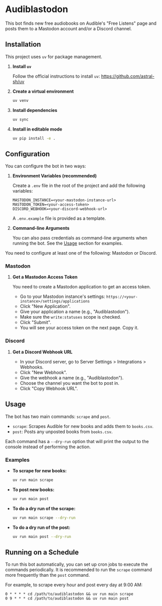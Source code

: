 # Audiblastodon

This bot finds new free audiobooks on Audible's "Free Listens" page and posts them to a Mastodon account and/or a Discord channel.

## Installation

This project uses `uv` for package management.

1.  **Install `uv`**

    Follow the official instructions to install `uv`: https://github.com/astral-sh/uv

2.  **Create a virtual environment**

    ```bash
    uv venv
    ```

3.  **Install dependencies**

    ```bash
    uv sync
    ```

4.  **Install in editable mode**

    ```bash
    uv pip install -e .
    ```

## Configuration

You can configure the bot in two ways:

1.  **Environment Variables (recommended)**

    Create a `.env` file in the root of the project and add the following variables:

    ```
    MASTODON_INSTANCE=<your-mastodon-instance-url>
    MASTODON_TOKEN=<your-access-token>
    DISCORD_WEBHOOK=<your-discord-webhook-url>
    ```

    A `.env.example` file is provided as a template.

2.  **Command-line Arguments**

    You can also pass credentials as command-line arguments when running the bot. See the [Usage](#usage) section for examples.

You need to configure at least one of the following: Mastodon or Discord.

### Mastodon

1.  **Get a Mastodon Access Token**

    You need to create a Mastodon application to get an access token.
    
    - Go to your Mastodon instance's settings: `https://<your-instance>/settings/applications`
    - Click "New Application".
    - Give your application a name (e.g., "Audiblastodon").
    - Make sure the `write:statuses` scope is checked.
    - Click "Submit".
    - You will see your access token on the next page. Copy it.

### Discord

1.  **Get a Discord Webhook URL**

    - In your Discord server, go to Server Settings > Integrations > Webhooks.
    - Click "New Webhook".
    - Give the webhook a name (e.g., "Audiblastodon").
    - Choose the channel you want the bot to post in.
    - Click "Copy Webhook URL".

## Usage

The bot has two main commands: `scrape` and `post`.

*   `scrape`: Scrapes Audible for new books and adds them to `books.csv`.
*   `post`: Posts any unposted books from `books.csv`.

Each command has a `--dry-run` option that will print the output to the console instead of performing the action.

### Examples

*   **To scrape for new books:**
    ```bash
    uv run main scrape
    ```

*   **To post new books:**
    ```bash
    uv run main post
    ```

*   **To do a dry run of the scrape:**
    ```bash
    uv run main scrape --dry-run
    ```

*   **To do a dry run of the post:**
    ```bash
    uv run main post --dry-run
    ```

## Running on a Schedule

To run this bot automatically, you can set up cron jobs to execute the commands periodically. It is recommended to run the `scrape` command more frequently than the `post` command.

For example, to scrape every hour and post every day at 9:00 AM:

```
0 * * * * cd /path/to/audiblastodon && uv run main scrape
0 9 * * * cd /path/to/audiblastodon && uv run main post
```
